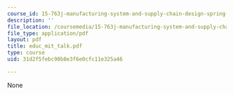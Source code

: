 ```yaml
---
course_id: 15-763j-manufacturing-system-and-supply-chain-design-spring-2005
description: ''
file_location: /coursemedia/15-763j-manufacturing-system-and-supply-chain-design-spring-2005/31d2f5febc90b8e3f6e0cfc11e325a46_educ_mit_talk.pdf
file_type: application/pdf
layout: pdf
title: educ_mit_talk.pdf
type: course
uid: 31d2f5febc90b8e3f6e0cfc11e325a46

---
```

None